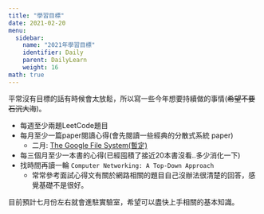 ```yaml
---
title: "學習目標" 
date: 2021-02-20
menu:
  sidebar:
    name: "2021年學習目標"
    identifier: Daily
    parent: DailyLearn
    weight: 16
math: true
---
```


平常沒有目標的話有時候會太放鬆，所以寫一些今年想要持續做的事情(~~希望不要石沉大海~~)。

- 每週至少兩題LeetCode題目
- 每月至少一篇paper閱讀心得(會先閱讀一些經典的分散式系統 paper)
  - 二月: [The Google File System(暫定)](https://pdos.csail.mit.edu/6.824/papers/gfs.pdf)
- 每三個月至少一本書的心得(已經囤積了接近20本書沒看..多少消化一下)  
- 找時間再讀一輪 ```Computer Networking: A Top-Down Approach```
  - 常常參考面試心得文有關於網路相關的題目自己沒辦法很清楚的回答，感覺基礎不是很好。

目前預計七月份左右就會進駐實驗室，希望可以盡快上手相關的基本知識。

